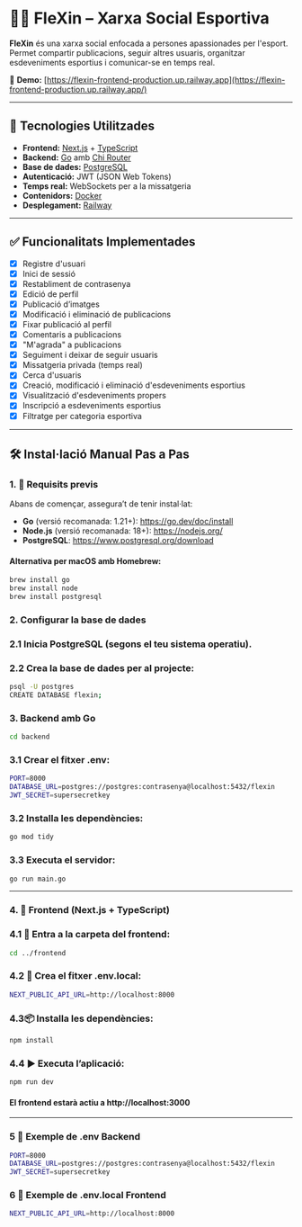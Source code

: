 # 🏋️‍♂️ FleXin – Xarxa Social Esportiva

**FleXin** és una xarxa social enfocada a persones apassionades per l'esport. Permet compartir publicacions, seguir altres usuaris, organitzar esdeveniments esportius i comunicar-se en temps real.

🔗 **Demo:** [https://flexin-frontend-production.up.railway.app](https://flexin-frontend-production.up.railway.app/)

---

## 🚀 Tecnologies Utilitzades

- **Frontend:** [Next.js](https://nextjs.org/) + [TypeScript](https://www.typescriptlang.org/)
- **Backend:** [Go](https://golang.org/) amb [Chi Router](https://github.com/go-chi/chi)
- **Base de dades:** [PostgreSQL](https://www.postgresql.org/)
- **Autenticació:** JWT (JSON Web Tokens)
- **Temps real:** WebSockets per a la missatgeria
- **Contenidors:** [Docker](https://www.docker.com/)
- **Desplegament:** [Railway](https://railway.app/)

---

## ✅ Funcionalitats Implementades

- [x] Registre d'usuari
- [x] Inici de sessió
- [x] Restabliment de contrasenya
- [x] Edició de perfil
- [x] Publicació d’imatges
- [x] Modificació i eliminació de publicacions
- [x] Fixar publicació al perfil
- [x] Comentaris a publicacions
- [x] "M'agrada" a publicacions
- [x] Seguiment i deixar de seguir usuaris
- [x] Missatgeria privada (temps real)
- [x] Cerca d'usuaris
- [x] Creació, modificació i eliminació d'esdeveniments esportius
- [x] Visualització d'esdeveniments propers
- [x] Inscripció a esdeveniments esportius
- [x] Filtratge per categoria esportiva

---

## 🛠️ Instal·lació Manual Pas a Pas

### 1. 🧰 Requisits previs

Abans de començar, assegura’t de tenir instal·lat:

- **Go** (versió recomanada: 1.21+): https://go.dev/doc/install
- **Node.js** (versió recomanada: 18+): https://nodejs.org/
- **PostgreSQL**: https://www.postgresql.org/download

#### Alternativa per macOS amb Homebrew:

```bash
brew install go
brew install node
brew install postgresql
```

### 2. Configurar la base de dades
### 2.1 Inicia PostgreSQL (segons el teu sistema operatiu).
### 2.2 Crea la base de dades per al projecte:

```bash
psql -U postgres
CREATE DATABASE flexin;
```

### 3. Backend amb Go

```bash
cd backend
```

### 3.1 Crear el fitxer .env:
```bash
PORT=8000
DATABASE_URL=postgres://postgres:contrasenya@localhost:5432/flexin
JWT_SECRET=supersecretkey
```

### 3.2 Installa les dependències:
```bash
go mod tidy
```

### 3.3 Executa el servidor:
```bash
go run main.go
```
---

### 4. 🎨 Frontend (Next.js + TypeScript)
### 4.1 📁 Entra a la carpeta del frontend:
```bash
cd ../frontend
```

### 4.2 🧪 Crea el fitxer .env.local:
```bash
NEXT_PUBLIC_API_URL=http://localhost:8000
```

### 4.3📦 Installa les dependències:
```bash
npm install
```

### 4.4 ▶️ Executa l’aplicació:
```bash
npm run dev
```
#### El frontend estarà actiu a http://localhost:3000

--- 

### 5 🧪 Exemple de .env Backend
```bash
PORT=8000
DATABASE_URL=postgres://postgres:contrasenya@localhost:5432/flexin
JWT_SECRET=supersecretkey
```

### 6 🧪 Exemple de .env.local Frontend
```bash
NEXT_PUBLIC_API_URL=http://localhost:8000
```




